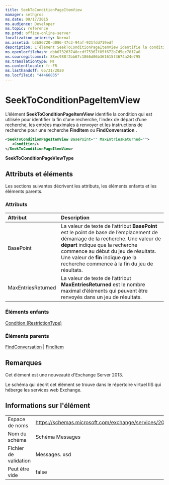 ```yaml
---
title: SeekToConditionPageItemView
manager: sethgros
ms.date: 09/17/2015
ms.audience: Developer
ms.topic: reference
ms.prod: office-online-server
localization_priority: Normal
ms.assetid: b3b86720-d086-47c3-94af-921fdd719edf
description: L’élément SeekToConditionPageItemView identifie la condition qui est utilisée pour identifier la fin d’une recherche, l’index de départ d’une recherche, les entrées maximales à renvoyer et les instructions de recherche pour une recherche FindItem ou FindConversation.
ms.openlocfilehash: dbb073263740ccdf75367f85f672b7d5ec78f7a0
ms.sourcegitcommit: 88ec988f2bb67c1866d06b361615f3674a24e795
ms.translationtype: MT
ms.contentlocale: fr-FR
ms.lasthandoff: 05/31/2020
ms.locfileid: "44466835"
---
```

# <a name="seektoconditionpageitemview"></a>SeekToConditionPageItemView

L’élément **SeekToConditionPageItemView** identifie la condition qui est utilisée pour identifier la fin d’une recherche, l’index de départ d’une recherche, les entrées maximales à renvoyer et les instructions de recherche pour une recherche **FindItem** ou **FindConversation** . 
  
```XML
<SeekToConditionPageItemView BasePoint="" MaxEntriesReturned="">
   <Condition/>
</SeekToConditionPageItemView>
```

 **SeekToConditionPageViewType**
## <a name="attributes-and-elements"></a>Attributs et éléments

Les sections suivantes décrivent les attributs, les éléments enfants et les éléments parents.
  
### <a name="attributes"></a>Attributs

|**Attribut**|**Description**|
|:-----|:-----|
|BasePoint  <br/> |La valeur de texte de l’attribut **BasePoint** est le point de base de l’emplacement de démarrage de la recherche. Une valeur de **départ** indique que la recherche commence au début du jeu de résultats. Une valeur de **fin** indique que la recherche commence à la fin du jeu de résultats.  <br/> |
|MaxEntriesReturned  <br/> |La valeur de texte de l’attribut **MaxEntriesReturned** est le nombre maximal d’éléments qui peuvent être renvoyés dans un jeu de résultats.  <br/> |
   
### <a name="child-elements"></a>Éléments enfants

[Condition (RestrictionType)](condition-restrictiontype.md)
  
### <a name="parent-elements"></a>Éléments parents

[FindConversation](findconversation.md)  |  [FindItem](finditem.md)
  
## <a name="remarks"></a>Remarques

Cet élément est une nouveauté d'Exchange Server 2013.
  
Le schéma qui décrit cet élément se trouve dans le répertoire virtuel IIS qui héberge les services web Exchange.
  
## <a name="element-information"></a>Informations sur l'élément

|||
|:-----|:-----|
|Espace de noms  <br/> |https://schemas.microsoft.com/exchange/services/2006/messages  <br/> |
|Nom du schéma  <br/> |Schéma Messages  <br/> |
|Fichier de validation  <br/> |Messages. xsd  <br/> |
|Peut être vide  <br/> |false  <br/> |
   

